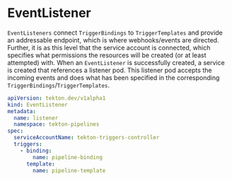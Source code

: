 # EventListener
`EventListeners` connect `TriggerBindings` to `TriggerTemplates` and provide an addressable endpoint, which is where webhooks/events are directed.
Further, it is as this level that the service account is connected, which specifies what permissions the resources will be created (or at least attempted) with.
When an `EventListener` is successfully created, a service is created that references a listener pod. This listener pod accepts the incoming events and does what has been specified in the corresponding `TriggerBindings`/`TriggerTemplates`.

<!-- FILE: examples/eventlisteners/eventlistener.yaml -->
```YAML
apiVersion: tekton.dev/v1alpha1
kind: EventListener
metadata:
  name: listener
  namespace: tekton-pipelines
spec:
  serviceAccountName: tekton-triggers-controller
  triggers:
    - binding:
        name: pipeline-binding
      template:
        name: pipeline-template
```
